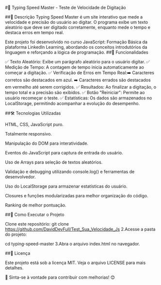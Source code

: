 #🚀 Typing Speed Master - Teste de Velocidade de Digitação

##📌 Descrição
Typing Speed Master é um site interativo que mede a velocidade e precisão do usuário ao digitar. O programa exibe um texto aleatório que deve ser digitado corretamente, enquanto mede o tempo e destaca erros em tempo real.

Este projeto foi desenvolvido no curso JavaScript: Formação Básica da plataforma LinkedIn Learning, abordando os conceitos introdutórios da linguagem e reforçando a lógica de programação.
##🎯 Funcionalidades

✅ Texto Aleatório: Exibe um parágrafo aleatório para o usuário digitar. ✅ Medição de Tempo: A contagem de tempo inicia automaticamente ao começar a digitação. ✅ Verificação de Erros em Tempo Real:➡️ Caracteres corretos são destacados em azul. ➡️ Caracteres errados são destacados em vermelho até serem corrigidos. ✅ Resultados: Ao finalizar a digitação, o tempo total e a precisão são exibidos. ✅ Botão "Reiniciar": Permite ao usuário recomeçar o teste. ✅ Estatísticas: Os dados são armazenados no LocalStorage, permitindo acompanhar a evolução do desempenho.

##🛠️ Tecnologias Utilizadas

HTML, CSS, JavaScript puro.

Totalmente responsivo.

Manipulação do DOM para interatividade.

Eventos do JavaScript para captura de entrada do usuário.

Uso de Arrays para seleção de textos aleatórios.

Validação e debugging utilizando console.log() e ferramentas de desenvolvedor.

Uso do LocalStorage para armazenar estatísticas do usuário.

Closures e funções modularizadas para melhor organização do código.

Ranking de melhor pontuação.

##🚀 Como Executar o Projeto

Clone este repositório:
git clone https://github.com/DavidDevFull/Test_Sua_Velocidade_Js
2.Acesse a pasta do projeto:

cd typing-speed-master
3.Abra o arquivo index.html no navegador.

##📝 Licença

Este projeto está sob a licença MIT. Veja o arquivo LICENSE para mais detalhes.

📢 Sinta-se à vontade para contribuir com melhorias! 😊
